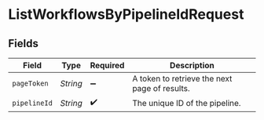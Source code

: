 # ListWorkflowsByPipelineIdRequest


## Fields

| Field                                         | Type                                          | Required                                      | Description                                   |
| --------------------------------------------- | --------------------------------------------- | --------------------------------------------- | --------------------------------------------- |
| `pageToken`                                   | *String*                                      | :heavy_minus_sign:                            | A token to retrieve the next page of results. |
| `pipelineId`                                  | *String*                                      | :heavy_check_mark:                            | The unique ID of the pipeline.                |